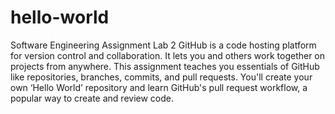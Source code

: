 # hello-world
Software Engineering Assignment Lab 2
GitHub is a code hosting platform for version control and collaboration. It lets you and others work together on projects from anywhere. This assignment teaches you essentials of GitHub like repositories, branches, commits, and pull requests. You'll create your own ‘Hello World’ repository and learn GitHub's pull request workflow, a popular way to create and review code.
